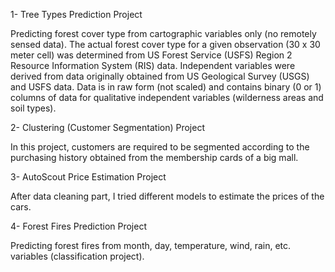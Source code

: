 1- Tree Types Prediction Project

Predicting forest cover type from cartographic variables only (no remotely sensed data). The actual forest cover type for a given observation (30 x 30 meter cell) was determined from US Forest Service (USFS) Region 2 Resource Information System (RIS) data. Independent variables were derived from data originally obtained from US Geological Survey (USGS) and USFS data. Data is in raw form (not scaled) and contains binary (0 or 1) columns of data for qualitative independent variables (wilderness areas and soil types).


2- Clustering (Customer Segmentation) Project

In this project, customers are required to be segmented according to the purchasing history obtained from the membership cards of a big mall.


3- AutoScout Price Estimation Project

After data cleaning part, I tried different models to estimate the prices of the cars.


4- Forest Fires Prediction Project

Predicting forest fires from month, day, temperature, wind, rain, etc. variables (classification project). 
